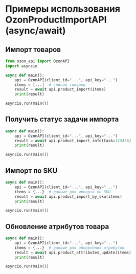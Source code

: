 # Примеры использования OzonProductImportAPI (async/await)

## Импорт товаров
```python
from ozon_api import OzonAPI
import asyncio

async def main():
    api = OzonAPI(client_id="...", api_key="...")
    items = [...]  # список товаров
    result = await api.product_import(items)
    print(result)

asyncio.run(main())
```

## Получить статус задачи импорта
```python
async def main():
    api = OzonAPI(client_id="...", api_key="...")
    result = await api.product_import_info(task=123456)
    print(result)

asyncio.run(main())
```

## Импорт по SKU
```python
async def main():
    api = OzonAPI(client_id="...", api_key="...")
    items = {...}  # данные для импорта по SKU
    result = await api.product_import_by_sku(items)
    print(result)

asyncio.run(main())
```

## Обновление атрибутов товара
```python
async def main():
    api = OzonAPI(client_id="...", api_key="...")
    items = {...}  # данные для обновления атрибутов
    result = await api.product_attributes_update(items)
    print(result)

asyncio.run(main())
``` 